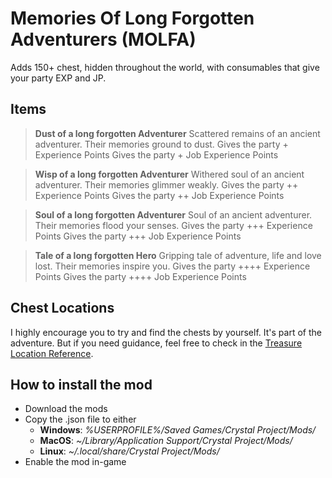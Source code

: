 # Memories Of Long Forgotten Adventurers (MOLFA)

Adds 150+ chest, hidden throughout the world, with consumables that give your party EXP and JP.

## Items

>**Dust of a long forgotten Adventurer**
Scattered remains of an ancient adventurer. Their memories ground to dust.
Gives the party + Experience Points
Gives the party + Job Experience Points

>**Wisp of a long forgotten Adventurer**
>Withered soul of an ancient adventurer. Their memories glimmer weakly.
>Gives the party ++ Experience Points
>Gives the party ++ Job Experience Points

>**Soul of a long forgotten Adventurer**
>Soul of an ancient adventurer. Their memories flood your senses.
>Gives the party +++ Experience Points
>Gives the party +++ Job Experience Points

>**Tale of a long forgotten Hero**
>Gripping tale of adventure, life and love lost. Their memories inspire you.
>Gives the party ++++ Experience Points
>Gives the party ++++ Job Experience Points

## Chest Locations
I highly encourage you to try and find the chests by yourself. It's part of the adventure.
But if you need guidance, feel free to check in the [Treasure Location Reference](#).

## How to install the mod
* Download the mods
* Copy the .json file to either
    * **Windows**: *%USERPROFILE%/Saved Games/Crystal Project/Mods/*
    * **MacOS**: *~/Library/Application Support/Crystal Project/Mods/*
    * **Linux**: *~/.local/share/Crystal Project/Mods/*
* Enable the mod in-game